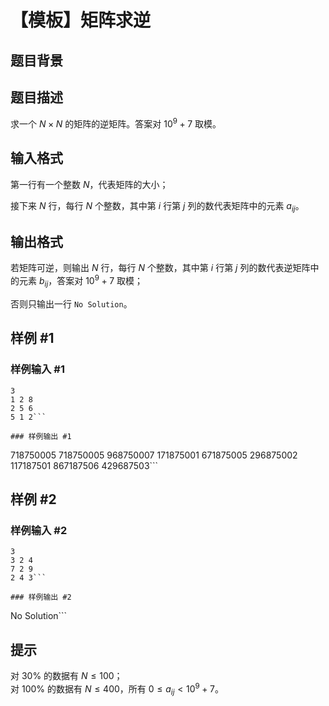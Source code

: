 # 【模板】矩阵求逆

## 题目背景



## 题目描述

求一个 $N\times N$ 的矩阵的逆矩阵。答案对 ${10}^9+7$ 取模。

## 输入格式

第一行有一个整数 $N$，代表矩阵的大小；

接下来 $N$ 行，每行 $N$ 个整数，其中第 $i$ 行第 $j$ 列的数代表矩阵中的元素 $a_{i j}$。

## 输出格式

若矩阵可逆，则输出 $N$ 行，每行 $N$ 个整数，其中第 $i$ 行第 $j$ 列的数代表逆矩阵中的元素 $b_{i j}$，答案对 ${10}^9+7$ 取模；

否则只输出一行 `No Solution`。

## 样例 #1

### 样例输入 #1
```
3
1 2 8
2 5 6
5 1 2```

### 样例输出 #1

```
718750005 718750005 968750007
171875001 671875005 296875002
117187501 867187506 429687503```

## 样例 #2

### 样例输入 #2
```
3
3 2 4
7 2 9
2 4 3```

### 样例输出 #2

```
No Solution```

## 提示

对 $30 \%$ 的数据有 $N\le 100$；  
对 $100 \%$ 的数据有 $N\le 400$，所有 $0 \le a_{i j} < {10}^9 + 7$。
